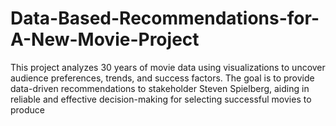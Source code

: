 # Data-Based-Recommendations-for-A-New-Movie-Project
This project analyzes 30 years of movie data using visualizations to uncover audience preferences, trends, and success factors. The goal is to provide data-driven recommendations to stakeholder Steven Spielberg, aiding in reliable and effective decision-making for selecting successful movies to produce
